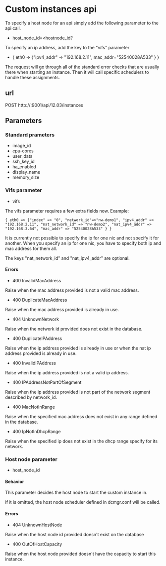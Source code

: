 # Custom instances api

To specify a host node for an api simply add the following parameter to the api call.

* host_node_id=<hostnode_id?

To specify an ip address, add the key to the "vifs" parameter

* { eth0 => {"ipv4_addr" => "192.168.2.11", mac_addr="52540028A533" } }

The request will go through all of the standard error checks that are usually there when starting an instance. Then it will call specific schedulers to handle these assignments.

## url

POST http://<ip address>:9001/api/12.03/instances

## Parameters

### Standard prameters

* image_id
* cpu-cores
* user_data
* ssh_key_id
* ha_enabled
* display_name
* memory_size

### Vifs parameter

* vifs

The vifs parameter requires a few extra fields now. Example:

    { eth0 => {"index" => "0", "network_id"=>"nw-demo1", "ipv4_addr" => "192.168.2.11", "nat_network_id" => "nw-demo2", "nat_ipv4_addr" => "192.168.3.64", "mac_addr" => "52540028A533" } }

It is currently not possible to specify the ip for one nic and not specify it for another. When you specify an ip for one nic, you have to specify both ip and mac address for them all.

The keys "nat_network_id" and "nat_ipv4_addr" are optional.

#### Errors

* 400 InvalidMacAddress

Raise when the mac address provided is not a valid mac address.

* 400 DuplicateMacAddress

Raise when the mac address provided is already in use.

* 404 UnknownNetwork

Raise when the network id provided does not exist in the database.

* 400 DuplicateIPAddress

Raise when the ip address provided is already in use or when the nat ip address provided is already in use.

* 400 InvalidIPAddress

Raise when the ip address provided is not a valid ip address.

* 400 IPAddressNotPartOfSegment

Raise when the ip address provided is not part of the network segment described by network_id.

* 400 MacNotInRange

Raise when the specified mac address does not exist in any range defined in the database.

* 400 IpNotInDhcpRange

Raise when the specified ip does not exist in the dhcp range specify for its network.

### Host node parameter

* host_node_id

#### Behavior

This parameter decides the host node to start the custom instance in.

If it is omitted, the host node scheduler defined in dcmgr.conf will be called.

#### Errors

* 404 UnknownHostNode

Raise when the host node id provided doesn't exist on the database

* 400 OutOfHostCapacity

Raise when the host node provided doesn't have the capacity to start this instance.